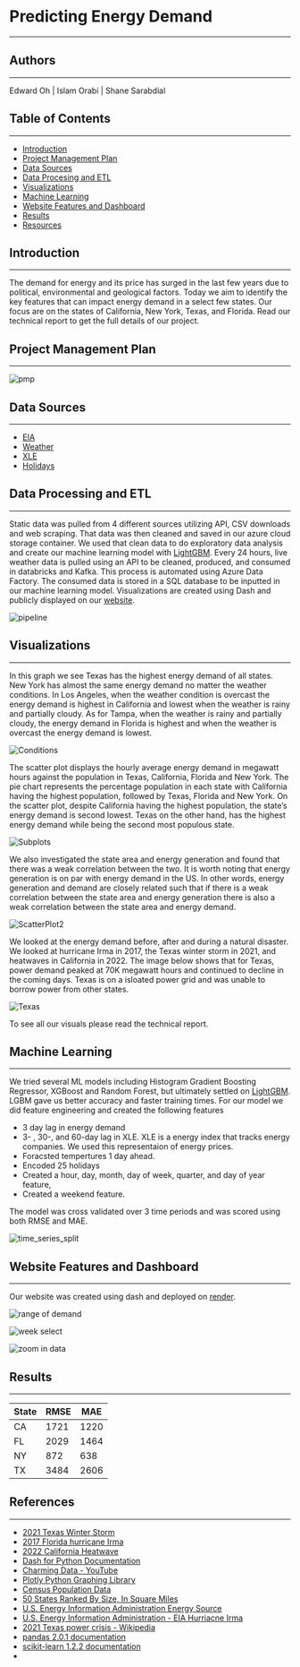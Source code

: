 # Predicting Energy Demand

---

## Authors

---

Edward Oh | Islam Orabi | Shane Sarabdial

## Table of Contents

---

- [Introduction](#introduction)
- [Project Management Plan](#project-management-plan)
- [Data Sources](#data-sources)
- [Data Procesing and ETL](#data-processing-and-etl)
- [Visualizations](#visualizations)
- [Machine Learning](#machine-learning)
- [Website Features and Dashboard](#website-features-and-dashboard)
- [Results](#results)
- [Resources](#references)

## Introduction

---

The demand for energy and its price has surged in the last few years due to political, environmental and geological factors. Today we aim to identify the key features that can impact energy demand in a select few states. Our focus are on the states of California, New York, Texas, and Florida. Read our technical report to get the full details of our project.

## Project Management Plan

---

![pmp](/Images/Trello.png)

## Data Sources

---

- [EIA](https://www.eia.gov/opendata/)
- [Weather](https://www.visualcrossing.com/)
- [XLE](https://finance.yahoo.com/quote/XLE/history?p=XLE)
- [Holidays](https://www.timeanddate.com/holidays/us/)

## Data Processing and ETL

---

Static data was pulled from 4 different sources utilizing API, CSV downloads and web scraping. That data was then cleaned and saved in our azure cloud storage container. We used that clean data to do exploratory data analysis and create our machine learning model with [LightGBM](https://lightgbm.readthedocs.io/en/latest/pythonapi/lightgbm.LGBMRegressor.html). Every 24 hours, live weather data is pulled using an API to be cleaned, produced, and consumed in databricks and Kafka. This process is automated using Azure Data Factory. The consumed data is stored in a SQL database to be inputted in our machine learning model. Visualizations are created using Dash and publicly displayed on our [website](https://weatherwatts.onrender.com/).

![pipeline](/Images/FinalPipeline.png)

## Visualizations

---

In this graph we see Texas has the highest energy demand of all states. New York has almost the same energy demand no matter the weather conditions. In Los Angeles, when the weather condition is overcast the energy demand is highest in California and lowest when the weather is rainy and partially cloudy. As for Tampa, when the weather is rainy and partially cloudy, the energy demand in Florida is highest and when the weather is overcast the energy demand is lowest.

![Conditions](/Images/EDA/conditions_barchart.png)

The scatter plot displays the hourly average energy demand in megawatt hours against the population in Texas, California, Florida and New York. The pie chart represents the percentage population in each state with California having the highest population, followed by Texas, Florida and New York. On the scatter plot, despite California having the highest population, the state’s energy demand is second lowest. Texas on the other hand, has the highest energy demand while being the second most populous state.

![Subplots](/Images/EDA/subplots.png)

We also investigated the state area and energy generation and found that there was a weak correlation between the two. It is worth noting that energy generation is on par with energy demand in the US. In other words, energy generation and demand are closely related such that if there is a weak correlation between the state area and energy generation there is also a weak correlation between the state area and energy demand.

![ScatterPlot2](/Images/EDA/generation_scatterplot.png)

We looked at the energy demand before, after and during a natural disaster. We looked at hurricane Irma in 2017, the Texas winter storm in 2021, and heatwaves in California in 2022. The image below shows that for Texas, power demand peaked at 70K megawatt hours and continued to decline in the coming days. Texas is on a isloated power grid and was unable to borrow power from other states.

![Texas](/Images/Texas.png)

To see all our visuals please read the technical report.

## Machine Learning

---

We tried several ML models including Histogram Gradient Boosting Regressor, XGBoost and Random Forest, but ultimately settled on [LightGBM](https://lightgbm.readthedocs.io/en/latest/pythonapi/lightgbm.LGBMRegressor.html). LGBM gave us better accuracy and faster training times.
For our model we did feature engineering and created the following features

- 3 day lag in energy demand
- 3- , 30-, and 60-day lag in XLE. XLE is a energy index that tracks energy companies. We used this representaion of energy prices.
- Foracsted tempertures 1 day ahead.
- Encoded 25 holidays
- Created a hour, day, month, day of week, quarter, and day of year feature,
- Created a weekend feature.

The model was cross validated over 3 time periods and was scored using both RMSE and MAE.

![time_series_split](/Images/ts_split.png)

## Website Features and Dashboard

---

Our website was created using dash and deployed on [render](https://dashboard.render.com/).

![range of demand](/Images/GIFS/range%20of%20demand.gif)

![week select](/Images/GIFS/week%20select.gif)

![zoom in data](/Images/GIFS/zoom%20main.gif)

## Results

---

| State| RMSE| MAE|
| --- | ---  | ---  |
| CA  | 1721 | 1220 |
| FL  | 2029 | 1464 |
| NY  | 872  | 638  | 
| TX  | 3484 | 2606 |

## References

---

- [2021 Texas Winter Storm](https://environmentamerica.org/texas/center/articles/the-texas-freeze-timeline-of-events/)
- [2017 Florida hurricane Irma](https://www.weather.gov/mfl/hurricaneirma)
- [2022 California Heatwave](http://www.caiso.com/Documents/california-iso-posts-analysis-of-september-heat-wave.pdf)
- [Dash for Python Documentation](https://dash.plotly.com/dash-enterprise)
- [Charming Data - YouTube](https://www.youtube.com/@CharmingData)
- [Plotly Python Graphing Library](https://plotly.com/python/)
- [Census Population Data](https://statics.teams.cdn.office.net/evergreen-assets/safelinks/1/atp-safelinks.html)
- [50 States Ranked By Size, In Square Miles](https://thefactfile.org/50-states-area/)
- [U.S. Energy Information Administration Energy Source](https://www.eia.gov/state/?sid=US)
- [U.S. Energy Information Administration - EIA Hurriacne Irma](https://www.eia.gov/todayinenergy/detail.php?id=32992)
- [2021 Texas power crisis - Wikipedia](https://en.wikipedia.org/wiki/2021_Texas_power_crisis)
- [pandas 2.0.1 documentation](https://pandas.pydata.org/docs/index.html)
- [scikit-learn 1.2.2 documentation](https://scikit-learn.org/stable/index.html)
- 


